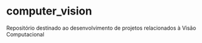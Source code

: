 # computer_vision
Repositório destinado ao desenvolvimento de projetos relacionados à Visão Computacional
